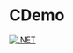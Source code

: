 # CDemo
[![.NET](https://github.com/kappsegla/CDemo/actions/workflows/dotnet.yml/badge.svg)](https://github.com/kappsegla/CDemo/actions/workflows/dotnet.yml)
